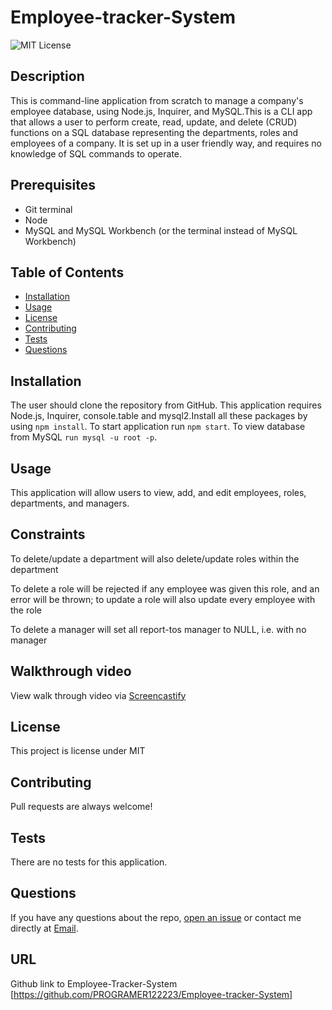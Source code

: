 # Employee-tracker-System
![MIT License](https://img.shields.io/badge/license-MIT-green)
## Description

This is command-line application from scratch to manage a company's employee database, using Node.js, Inquirer, and MySQL.This is a CLI app that allows a user to perform create, read, update, and delete (CRUD) functions on a SQL database representing the departments, roles and employees of a company. It is set up in a user friendly way, and requires no knowledge of SQL commands to operate.

## Prerequisites
  * Git terminal
  * Node
  * MySQL and MySQL Workbench (or the terminal instead of MySQL Workbench)

## Table of Contents
* [Installation](#installation)
* [Usage](#usage)
* [License](#license)
* [Contributing](#contributing)
* [Tests](#tests)
* [Questions](#questions)

## Installation 
The user should clone the repository from GitHub. This application requires Node.js, Inquirer, console.table and mysql2.Install all these packages by using `npm install`. To start application run `npm start`. To view database from MySQL `run mysql -u root -p`. 

## Usage 
This application will allow users to view, add, and edit employees, roles, departments, and managers. 

## Constraints
To delete/update a department will also delete/update roles within the department

To delete a role will be rejected if any employee was given this role, and an error will be thrown; to update a role will also update every employee with the role

To delete a manager will set all report-tos manager to NULL, i.e. with no manager 

## Walkthrough video
View walk through video via [Screencastify](https://watch.screencastify.com/v/dI9EhJDnWZwdqbbm9i18)

## License 
This project is license under MIT

## Contributing 
 Pull requests are always welcome!

## Tests
There are no tests for this application. 

## Questions
If you have any questions about the repo, 
[open an issue](https://github.com/programer122223/) 
or contact me directly at [Email](mailto:pratibha.indel@gmail.com).

## URL
Github link to Employee-Tracker-System [https://github.com/PROGRAMER122223/Employee-tracker-System]